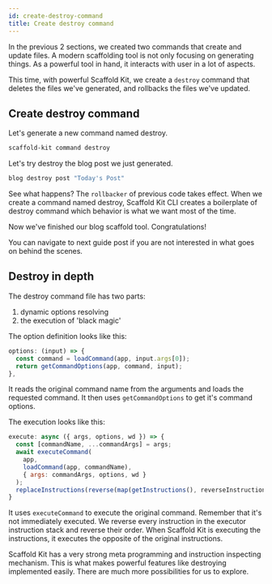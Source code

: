 ```yaml
---
id: create-destroy-command
title: Create destroy command
---
```


In the previous 2 sections, we created two commands that create and update
files. A modern scaffolding tool is not only focusing on generating things. As
a powerful tool in hand, it interacts with user in a lot of aspects.

This time, with powerful Scaffold Kit, we create a `destroy` command that
deletes the files we've generated, and rollbacks the files we've updated.

## Create destroy command

Let's generate a new command named destroy.

```bash
scaffold-kit command destroy
```

Let's try destroy the blog post we just generated.

```bash
blog destroy post "Today's Post"
```

See what happens? The `rollbacker` of previous code takes effect. When we create
a command named destroy, Scaffold Kit CLI creates a boilerplate of destroy
command which behavior is what we want most of the time.

Now we've finished our blog scaffold tool. Congratulations!

You can navigate to next guide post if you are not interested in what goes on
behind the scenes.

## Destroy in depth

The destroy command file has two parts:
1. dynamic options resolving
2. the execution of 'black magic'

The option definition looks like this:

```js
options: (input) => {
  const command = loadCommand(app, input.args[0]);
  return getCommandOptions(app, command, input);
},
```

It reads the original command name from the arguments and loads the requested
command. It then uses `getCommandOptions` to get it's command options.

The execution looks like this:

```js
execute: async ({ args, options, wd }) => {
  const [commandName, ...commandArgs] = args;
  await executeCommand(
    app,
    loadCommand(app, commandName),
    { args: commandArgs, options, wd }
  );
  replaceInstructions(reverse(map(getInstructions(), reverseInstruction)));
}
```

It uses `executeCommand` to execute the original command. Remember that it's
not immediately executed. We reverse every instruction in the executor
instruction stack and reverse their order. When Scaffold Kit is executing the
instructions, it executes the opposite of the original instructions.

Scaffold Kit has a very strong meta programming and instruction inspecting
mechanism. This is what makes powerful features like destroying implemented
easily. There are much more possibilities for us to explore.
